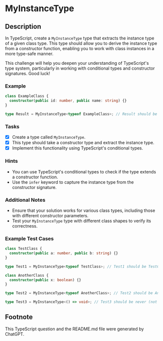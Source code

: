 # MyInstanceType

## Description

In TypeScript, create a `MyInstanceType` type that extracts the instance type of a given class type. This type should allow you to derive the instance type from a constructor function, enabling you to work with class instances in a more type-safe manner.

This challenge will help you deepen your understanding of TypeScript's type system, particularly in working with conditional types and constructor signatures. Good luck!

### Example

```typescript
class ExampleClass {
  constructor(public id: number, public name: string) {}
}

type Result = MyInstanceType<typeof ExampleClass>; // Result should be ExampleClass
```

### Tasks

- [x] Create a type called `MyInstanceType`.
- [x] This type should take a constructor type and extract the instance type.
- [x] Implement this functionality using TypeScript's conditional types.

### Hints

- You can use TypeScript's conditional types to check if the type extends a constructor function.
- Use the `infer` keyword to capture the instance type from the constructor signature.

### Additional Notes

- Ensure that your solution works for various class types, including those with different constructor parameters.
- Test your `MyInstanceType` type with different class shapes to verify its correctness.

### Example Test Cases

```typescript
class TestClass {
  constructor(public a: number, public b: string) {}
}

type Test1 = MyInstanceType<typeof TestClass>; // Test1 should be TestClass

class AnotherClass {
  constructor(public x: boolean) {}
}

type Test2 = MyInstanceType<typeof AnotherClass>; // Test2 should be AnotherClass

type Test3 = MyInstanceType<() => void>; // Test3 should be never (not a class constructor)
```

## Footnote

This TypeScript question and the README.md file were generated by ChatGPT.
